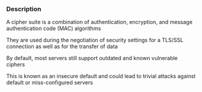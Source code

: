 ### Description

A cipher suite is a combination of authentication, encryption, and message authentication code (MAC) algorithms

They are used during the negotiation of security settings for a TLS/SSL connection as well as for the transfer of data

By default, most servers still support outdated and known vulnerable ciphers

This is known as an insecure default and could lead to trivial attacks against default or miss-configured servers
